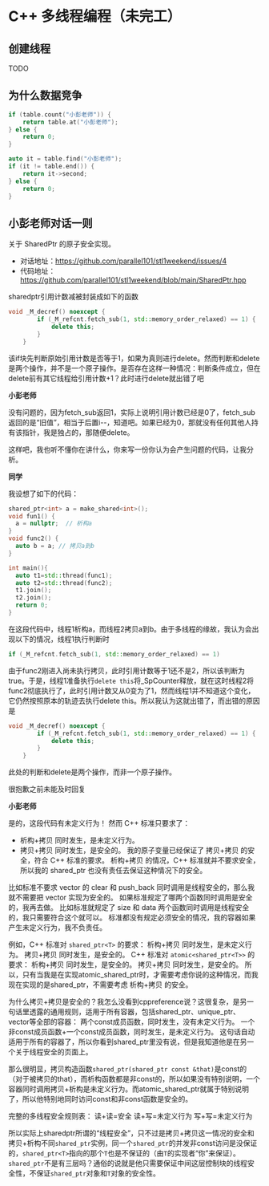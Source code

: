 # C++ 多线程编程（未完工）

## 创建线程

TODO

## 为什么数据竞争

```cpp
if (table.count("小彭老师")) {
    return table.at("小彭老师");
} else {
    return 0;
}
```

```cpp
auto it = table.find("小彭老师");
if (it != table.end()) {
    return it->second;
} else {
    return 0;
}
```

## 小彭老师对话一则

关于 SharedPtr 的原子安全实现。

- 对话地址：https://github.com/parallel101/stl1weekend/issues/4
- 代码地址：https://github.com/parallel101/stl1weekend/blob/main/SharedPtr.hpp

sharedptr引用计数减被封装成如下的函数
```c++    
void _M_decref() noexcept {
        if (_M_refcnt.fetch_sub(1, std::memory_order_relaxed) == 1) {
            delete this;
        }
    }
```
该if块先判断原始引用计数是否等于1，如果为真则进行delete。然而判断和delete是两个操作，并不是一个原子操作。是否存在这样一种情况：判断条件成立，但在delete前有其它线程给引用计数+1？此时进行delete就出错了吧

**小彭老师**

没有问题的，因为fetch_sub返回1，实际上说明引用计数已经是0了，fetch_sub返回的是“旧值”，相当于后置i--，知道吧。如果已经为0，那就没有任何其他人持有该指针，我是独占的，那随便delete。

这样吧，我也听不懂你在讲什么，你来写一份你认为会产生问题的代码，让我分析。

**同学**

我设想了如下的代码：

```c++
shared_ptr<int> a = make_shared<int>();
void fun1() {
  a = nullptr;  // 析构a
}
void func2() {
  auto b = a; // 拷贝a到b
}

int main(){
  auto t1=std::thread(func1);
  auto t2=std::thread(func2);
  t1.join();
  t2.join();
  return 0;
}
```
在这段代码中，线程1析构a，而线程2拷贝a到b。由于多线程的缘故，我认为会出现以下的情况，线程1执行判断时

```c++
if (_M_refcnt.fetch_sub(1, std::memory_order_relaxed) == 1)
```
由于func2刚进入尚未执行拷贝，此时引用计数等于1还不是2，所以该判断为true。于是，线程1准备执行`delete this`将_SpCounter释放，就在这时线程2将func2彻底执行了，此时引用计数又从0变为了1，然而线程1并不知道这个变化，它仍然按照原本的轨迹去执行delete this。所以我认为这就出错了，而出错的原因是

```c++
void _M_decref() noexcept {
        if (_M_refcnt.fetch_sub(1, std::memory_order_relaxed) == 1) {
            delete this;
        }
    }
```
此处的判断和delete是两个操作，而非一个原子操作。

很抱歉之前未能及时回复

**小彭老师**

是的，这段代码有未定义行为！
然而 C++ 标准只要求了：
- 析构+拷贝 同时发生，是未定义行为。
- 拷贝+拷贝 同时发生，是安全的。
我的原子变量已经保证了 拷贝+拷贝 的安全，符合 C++ 标准的要求。
析构+拷贝 的情况，C++ 标准就并不要求安全，所以我的 shared_ptr 也没有责任去保证这种情况下的安全。

比如标准不要求 vector 的 clear 和 push_back 同时调用是线程安全的，那么我就不需要把 vector 实现为安全的。
如果标准规定了哪两个函数同时调用是安全的，我再去做。
比如标准就规定了 size 和 data 两个函数同时调用是线程安全的，我只需要符合这个就可以。
标准都没有规定必须安全的情况，我的容器如果产生未定义行为，我不负责任。

例如，C++ 标准对 `shared_ptr<T>` 的要求：
析构+拷贝 同时发生，是未定义行为。
拷贝+拷贝 同时发生，是安全的。
C++ 标准对 `atomic<shared_ptr<T>>` 的要求：
析构+拷贝 同时发生，是安全的。
拷贝+拷贝 同时发生，是安全的。
所以，只有当我是在实现atomic_shared_ptr时，才需要考虑你说的这种情况，而我现在实现的是shared_ptr，不需要考虑 析构+拷贝 的安全。

为什么拷贝+拷贝是安全的？我怎么没看到cppreference说？这很复杂，是另一句话里透露的通用规则，适用于所有容器，包括shared_ptr、unique_ptr、vector等全部的容器：
两个const成员函数，同时发生，没有未定义行为。
一个非const成员函数+一个const成员函数，同时发生，是未定义行为。
这句话自动适用于所有的容器了，所以你看到shared_ptr里没有说，但是我知道他是在另一个关于线程安全的页面上。

那么很明显，拷贝构造函数`shared_ptr(shared_ptr const &that)`是const的（对于被拷贝的that），而析构函数都是非const的，所以如果没有特别说明，一个容器同时调用拷贝+析构是未定义行为。而atomic_shared_ptr就属于特别说明了，所以他特别地同时访问const和非const函数是安全的。

完整的多线程安全规则表：
读+读=安全
读+写=未定义行为
写+写=未定义行为

所以实际上sharedptr所谓的“线程安全”，只不过是拷贝+拷贝这一情况的安全和拷贝+析构不同`shared_ptr`实例，同一个`shared_ptr`的并发非const访问是没保证的，`shared_ptr<T>`指向的那个`T`也是不保证的（由`T`的实现者“你”来保证）。
`shared_ptr`不是有三层吗？通俗的说就是他只需要保证中间这层控制块的线程安全性，不保证`shared_ptr`对象和`T`对象的安全性。
